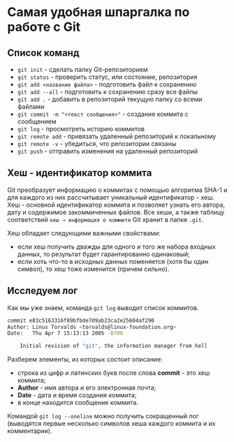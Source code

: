 # Самая удобная шпаргалка по работе с Git
## Список команд
- `git init` - сделать папку Git-репозиторием
- `git status` - проверить статус, или состояние, репозитория
- `git add <название файла>` - подготовить файл к сохранению
- `git add --all` - подготовить к сохранению сразу все файлы
- `git add .` - добавить в репозиторий текущую папку со всеми файлами
- `git commit -m "<текст сообщения>"` - создание коммита с сообщением
- `git log` - просмотреть историю коммитов
- `git remote add` - привязать удаленный репозиторий к локальному
- `git remote -v` - убедиться, что репозитории связаны
- `git push` - отправить изменения на удаленный репозиторий

## Хеш - идентификатор коммита
Git преобразует информацию о коммитах с помощью алгоритма SHA-1 и для каждого из них рассчитывает уникальный идентификатор - хеш.
Хеш - основной идентификатор коммита и позволяет узнать его автора, дату и содержимое закоммиченных файлов.
Все хеши, а также таблицу соответствий `хеш → информация о коммите` Git хранит в папке `.git`.

Хеш обладает следующими важными свойствами:
- если хеш получить дважды для одного и того же набора входных данных, то результат будет гарантированно одинаковый;
- если хоть что-то в исходных данных поменяется (хотя бы один символ), то хеш тоже изменится (причем сильно).

## Исследуем лог
Как мы уже знаем, команда `git log` выводит список коммитов.

```bash
commit e83c5163316f89bfbde7d9ab23ca2e25604af290
Author: Linus Torvalds <torvalds@linux-foundation.org>
Date:   Thu Apr 7 15:13:13 2005 -0700

    Initial revision of "git", the information manager from hell
```

Разберем элементы, из которых состоит описание:
- строка из цифр и латинских букв после слова __commit__ - это хеш коммита;
- __Author__ - имя автора и его электронная почта;
- __Date__ - дата и время создания коммита;
- в конце находится сообщение коммита.

Командой `git log --oneline` можно получить сокращенный лог (выводятся первые несколько символов хеша каждого коммита и их комментарии).
